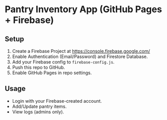 # Pantry Inventory App (GitHub Pages + Firebase)

## Setup
1. Create a Firebase Project at https://console.firebase.google.com/
2. Enable Authentication (Email/Password) and Firestore Database.
3. Add your Firebase config to `firebase-config.js`.
4. Push this repo to GitHub.
5. Enable GitHub Pages in repo settings.

## Usage
- Login with your Firebase-created account.
- Add/Update pantry items.
- View logs (admins only).
